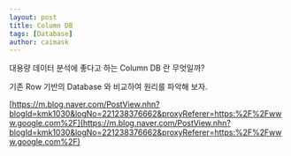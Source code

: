 ```yaml
---
layout: post
title: Column DB
tags: [Database]
author: caimask
---
```


대용량 데이터 분석에 좋다고 하는 Column DB 란 무엇일까?

기존 Row 기반의 Database 와 비교하여 원리를 파악해 보자.




[https://m.blog.naver.com/PostView.nhn?blogId=kmk1030&logNo=221238376662&proxyReferer=https:%2F%2Fwww.google.com%2F](https://m.blog.naver.com/PostView.nhn?blogId=kmk1030&logNo=221238376662&proxyReferer=https:%2F%2Fwww.google.com%2F)
